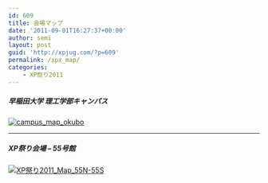 ```yaml
---
id: 609
title: 会場マップ
date: '2011-09-01T16:27:37+00:00'
author: semi
layout: post
guid: 'http://xpjug.com/?p=609'
permalink: /xpx_map/
categories:
    - XP祭り2011
---
```


##### 早稲田大学 理工学部キャンパス

[![](http://xpjug.com/wp-content/uploads/2011/09/campus_map_okubo.jpg "campus_map_okubo")](http://xpjug.com/wp-content/uploads/2011/09/campus_map_okubo.jpg)

---

##### XP祭り会場 – 55号館

[![](http://xpjug.com/wp-content/uploads/2011/09/becbad68373ec5753816576494764077-300x225.jpg "XP祭り2011_Map_55N-55S")](http://xpjug.com/wp-content/uploads/2011/09/becbad68373ec5753816576494764077.jpg)